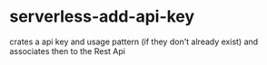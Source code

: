 # serverless-add-api-key
crates a api key and usage pattern (if they don't already exist) and associates then to the Rest Api
